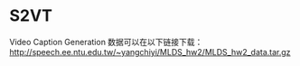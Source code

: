 # S2VT
Video Caption Generation
数据可以在以下链接下载：
http://speech.ee.ntu.edu.tw/~yangchiyi/MLDS_hw2/MLDS_hw2_data.tar.gz
